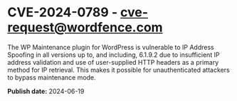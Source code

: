 # CVE-2024-0789 - cve-request@wordfence.com

The WP Maintenance plugin for WordPress is vulnerable to IP Address Spoofing in all versions up to, and including, 6.1.9.2 due to insufficient IP address validation and use of user-supplied HTTP headers as a primary method for IP retrieval. This makes it possible for unauthenticated attackers to bypass maintenance mode.

**Publish date:** 2024-06-19
